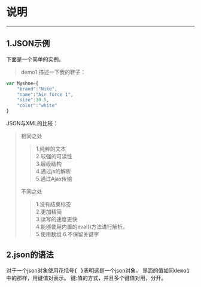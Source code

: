 # 说明

---

## 1.JSON示例

下面是一个简单的实例。

>demo1:描述一下我的鞋子：

```javascript
var Myshoe={
    "brand":"Nike",
    "name":"Air force 1",
    "size":10.5,
    "color":"white"
}
```

JSON与XML的比较：

>相同之处
>>1.纯粹的文本 \
>>2.较强的可读性 \
>>3.层级结构 \
>>4.通过js的解析 \
>>5.通过Ajax传输
>
>不同之处
>>1.没有结束标签 \
>>2.更加精简 \
>>3.读写的速度更快 \
>>4.能够使用内置的eval()方法进行解析。\
>>5.使用数组
>>6.不保留关键字
>

## 2.json的语法

对于一个json对象使用花括号<kbd>{ }</kbd>表明这是一个json对象。
里面的值如同<kbd>demo1</kbd>中的那样，用键值对表示。
键:值的方式，并且多个键值对用<kbd>，</kbd>分开。
